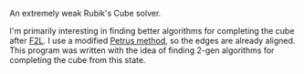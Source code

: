 An extremely weak Rubik's Cube solver.

I'm primarily interesting in finding better algorithms for completing the cube after [F2L](http://www.speedsolving.com/wiki/index.php/First_Two_Layers).  I use a modified [Petrus method](http://lar5.com/cube/), so the edges are already aligned.  This program was written with the idea of finding 2-gen algorithms for completing the cube from this state.
